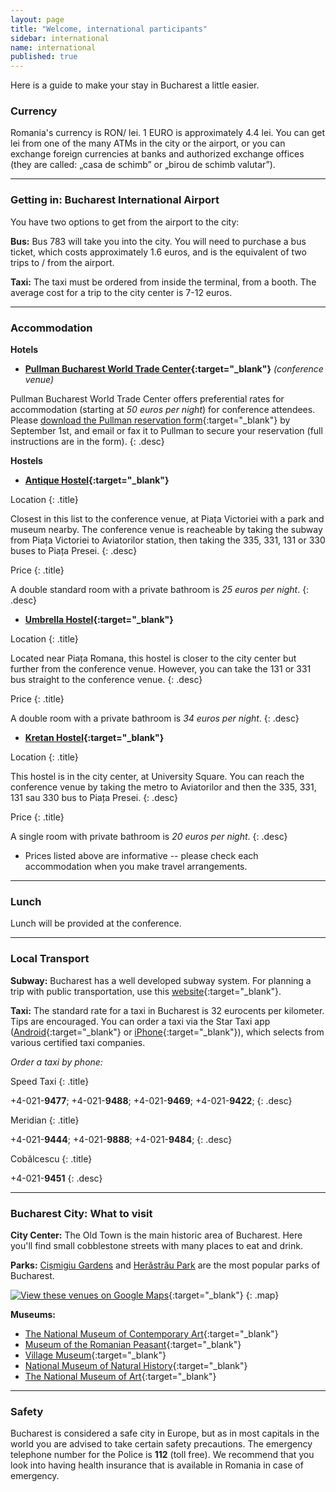 ```yaml
---
layout: page
title: "Welcome, international participants"
sidebar: international
name: international
published: true
---
```


Here is a guide to make your stay in Bucharest a little easier. 


### Currency

Romania's currency is RON/ lei. 1 EURO is approximately 4.4 lei. You can get lei from one of the many ATMs in the city or the airport, or you can exchange foreign currencies at banks and authorized exchange offices (they are called: „casa de schimb” or „birou de schimb valutar”).

* * *

### Getting in: Bucharest International Airport

You have two options to get from the airport to the city:

**Bus:** Bus 783 will take you into the city. You will need to purchase a bus ticket, which costs approximately 1.6 euros, and is the equivalent of two trips to / from the airport. 

**Taxi:** The taxi must be ordered from inside the terminal, from a booth. The average cost for a trip to the city center is 7-12 euros. 


* * *

### Accommodation

**Hotels**

- **[Pullman Bucharest World Trade Center](http://www.accorhotels.com/gb/hotel-1714-pullman-bucharest-world-trade-center/index.shtml){:target="_blank"}** *(conference venue)*

Pullman Bucharest World Trade Center offers preferential rates for accommodation (starting at *50 euros per night*) for conference attendees. Please [download the Pullman reservation form](http://www.decatorevista.ro/storytelling/2013/assets/Pullman_Formular_cazare.pdf){:target="_blank"} by September 1st, and email or fax it to Pullman to secure your reservation (full instructions are in the form).
{: .desc}


**Hostels**

- **[Antique Hostel](http://www.booking.com/hotel/ro/antique-hostel.en-gb.html){:target="_blank"}** 

Location
{: .title}

Closest in this list to the conference venue, at Piața Victoriei with a park and museum nearby. The conference venue is reacheable by taking the subway from Piața Victoriei to Aviatorilor station, then taking the 335, 331, 131 or 330 buses to Piața Presei.
{: .desc}

Price
{: .title}

A double standard room with a private bathroom is *25 euros per night*.
{: .desc}

- **[Umbrella Hostel](http://www.booking.com/hotel/ro/umbrella-hostel.en-gb.html){:target="_blank"}** 

Location
{: .title}

Located near Piața Romana, this hostel is closer to the city center but further from the conference venue. However, you can take the 131 or 331 bus straight to the conference venue.
{: .desc}
    
Price
{: .title}

A double room with a private bathroom is *34 euros per night*.
{: .desc}

- **[Kretan Hostel](http://www.booking.com/hotel/ro/kretan-hostel.en-gb.html){:target="_blank"}** 
	
Location
{: .title}

This hostel is in the city center, at University Square. You can reach the conference venue by taking the metro to Aviatorilor and then the 335, 331, 131 sau 330 bus to Piața Presei.
{: .desc}
    
Price
{: .title}

A single room with private bathroom is *20 euros per night*.
{: .desc}

* Prices listed above are informative -- please check each accommodation when you make travel arrangements. 


* * *

### Lunch

Lunch will be provided at the conference.


* * *

### Local Transport

**Subway:** Bucharest has a well developed subway system. For planning a trip with public transportation, use this [website](http://transporturban.ro/en/bucuresti/){:target="_blank"}. 

**Taxi:** The standard rate for a taxi in Bucharest is 32 eurocents per kilometer. Tips are encouraged. You can order a taxi via the Star Taxi app ([Android](https://play.google.com/store/apps/details?id=ro.startaxi.android.client){:target="_blank"} or [iPhone](http://itunes.apple.com/ro/app/star-taxi/id564195177?mt=8&uo=4){:target="_blank"}), which selects from various certified taxi companies.

*Order a taxi by phone:*

Speed Taxi
{: .title}

+4-021-**9477**; +4-021-**9488**; +4-021-**9469**; +4-021-**9422**;
{: .desc}

Meridian
{: .title}

+4-021-**9444**; +4-021-**9888**; +4-021-**9484**;
{: .desc}

Cobălcescu
{: .title}

+4-021-**9451**
{: .desc}


* * *

### Bucharest City: What to visit

**City Center:** The Old Town is the main historic area of Bucharest. Here you'll find small cobblestone streets with many places to eat and drink.

**Parks:** [Cișmigiu Gardens](http://goo.gl/maps/omtss) and [Herăstrău Park](http://goo.gl/maps/pb6Xe) are the most popular parks of Bucharest. 

[![View these venues on Google Maps](https://dl.dropboxusercontent.com/u/134995/PoS13/map.png)](http://goo.gl/maps/cgLqT){:target="_blank"}
{: .map}

**Museums:** 

- [The National Museum of Contemporary Art](http://www.mnac.ro/){:target="_blank"} 
- [Museum of the Romanian Peasant](http://www.muzeultaranuluiroman.ro/home.html){:target="_blank"}
- [Village Museum](http://www.muzeul-satului.ro/){:target="_blank"}
- [National Museum of Natural History](http://www.antipa.ro/en){:target="_blank"}
- [The National Museum of Art](http://www.mnar.arts.ro/Home){:target="_blank"}


* * *

### Safety
Bucharest is considered a safe city in Europe, but as in most capitals in the world you are advised to take certain safety precautions. The emergency telephone number for the Police is **112** (toll free).
We recommend that you look into having health insurance that is available in Romania in case of emergency.